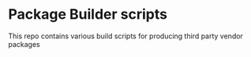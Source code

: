 # Package Builder scripts


This repo contains various build scripts for producing third party vendor packages

